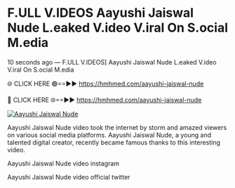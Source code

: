 # F.ULL V.IDEOS Aayushi Jaiswal Nude L.eaked V.ideo V.iral On S.ocial M.edia

10 seconds ago — F.ULL V.IDEOS] Aayushi Jaiswal Nude L.eaked V.ideo V.iral On S.ocial M.edia

🌐 CLICK HERE 🟢==►► https://hmhmed.com/aayushi-jaiswal-nude

🔴 CLICK HERE 🌐==►► https://hmhmed.com/aayushi-jaiswal-nude

[![Aayushi Jaiswal Nude](https://i.imgur.com/dJHk4Zq.gif)](https://hmhmed.com/aayushi-jaiswal-nude)

Aayushi Jaiswal Nude video took the internet by storm and amazed viewers on various social media platforms. Aayushi Jaiswal Nude, a young and talented digital creator, recently became famous thanks to this interesting video.

Aayushi Jaiswal Nude video instagram

Aayushi Jaiswal Nude video official twitter